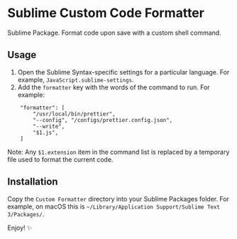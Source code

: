 # Sublime Custom Code Formatter

Sublime Package. Format code upon save with a custom shell command.

## Usage

1. Open the Sublime Syntax-specific settings for a particular language. For example, `JavaScript.sublime-settings`.
2. Add the `formatter` key with the words of the command to run. For example:
```
    "formatter": [
        "/usr/local/bin/prettier",
        "--config", "/configs/prettier.config.json",
        "--write",
        "$1.js",
    ]
```

Note: Any `$1.extension` item in the command list is replaced by a temporary file used to format the current code.

## Installation

Copy the `Custom Formatter` directory into your Sublime Packages folder. For example, on macOS this is `~/Library/Application Support/Sublime Text 3/Packages/`.

Enjoy! ✨